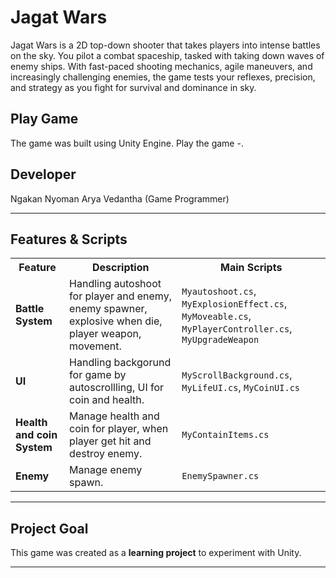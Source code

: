 # Jagat Wars

Jagat Wars is a 2D top-down shooter that takes players into intense battles on the sky. You pilot a combat spaceship, tasked with taking down waves of enemy ships. With fast-paced shooting mechanics, agile maneuvers, and increasingly challenging enemies, the game tests your reflexes, precision, and strategy as you fight for survival and dominance in sky.

## Play Game
The game was built using Unity Engine. Play the game -. 
<br>

## Developer
Ngakan Nyoman Arya Vedantha (Game Programmer)
<br>

---

## Features & Scripts 

<table>
  <tr>
    <th>Feature</th>
    <th>Description</th>
    <th>Main Scripts</th>
  </tr>
  <tr>
    <td><b>Battle System</b></td>
    <td>Handling autoshoot for player and enemy, enemy spawner, explosive when die, player weapon, movement.</td>
    <td><code>Myautoshoot.cs</code>, <code>MyExplosionEffect.cs</code>, <code>MyMoveable.cs</code>, <code>MyPlayerController.cs</code>, <code>MyUpgradeWeapon</code></td>
  </tr>
  <tr>
    <td><b>UI</b></td>
    <td>Handling backgorund for game by autoscrollling, UI for coin and health.</td>
    <td><code>MyScrollBackground.cs</code>, <code>MyLifeUI.cs</code>, <code>MyCoinUI.cs</code></td>
  </tr>
  <tr>
    <td><b>Health and coin System</b></td>
    <td>Manage health and coin for player, when player get hit and destroy enemy.</td>
    <td><code>MyContainItems.cs</code></td>
  </tr>
  <tr>
    <td><b>Enemy</b></td>
    <td>Manage enemy spawn.</td>
    <td><code>EnemySpawner.cs</code></td>
  </tr>
</table>

---


## Project Goal

This game was created as a **learning project** to experiment with Unity.

---
